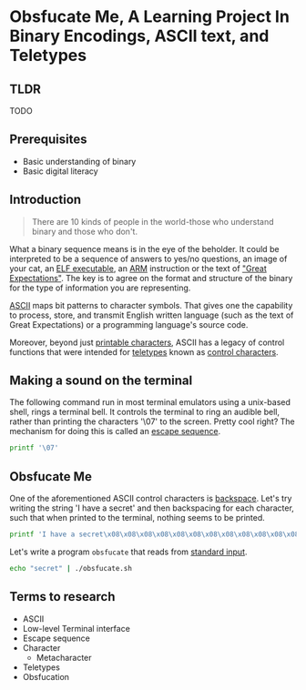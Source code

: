 # Obsfucate Me, A Learning Project In Binary Encodings, ASCII text, and Teletypes
## TLDR 
TODO
## Prerequisites
- Basic understanding of binary
- Basic digital literacy
## Introduction
> There are 10 kinds of people in the world-those who understand binary and those who don't.

What a binary sequence means is in the eye of the beholder. It could be interpreted to be a sequence of answers to yes/no questions, an image of your cat, an [ELF executable](https://en.wikipedia.org/wiki/Executable_and_Linkable_Format), an [ARM](https://en.wikipedia.org/wiki/ARM_architecture_family) instruction or the text of ["Great Expectations"](https://en.wikipedia.org/wiki/Great_Expectations). The key is to agree on the format and structure of the binary for the type of information you are representing.

[ASCII](https://en.wikipedia.org/wiki/ASCII) maps bit patterns to character symbols. That gives one the capability to process, store, and transmit English written language (such as the text of Great Expectations) or a programming language's source code.

Moreover, beyond just [printable characters](https://en.wikipedia.org/wiki/Graphic_character), ASCII has a legacy of control functions that were intended for [teletypes](https://en.wikipedia.org/wiki/Teleprinter) known as [control characters](https://en.wikipedia.org/wiki/Control_character). 

## Making a sound on the terminal
The following command run in most terminal emulators using a unix-based shell, rings a terminal bell. It controls the terminal to ring an audible bell, rather than printing the characters '\07' to the screen. Pretty cool right? The mechanism for doing this is called an [escape sequence](https://en.wikipedia.org/wiki/Escape_sequence).
```bash
printf '\07'
```

## Obsfucate Me
One of the aforementioned ASCII control characters is [backspace](https://en.wikipedia.org/wiki/Backspace). Let's try writing the string 'I have a secret' and then backspacing for each character, such that when printed to the terminal, nothing seems to be printed.
```bash
printf 'I have a secret\x08\x08\x08\x08\x08\x08\x08\x08\x08\x08\x08\x08\x08\x08\x08'
```
Let's write a program `obsfucate` that reads from [standard input](https://en.wikipedia.org/wiki/Standard_streams).
```bash
echo "secret" | ./obsfucate.sh
```

## Terms to research
- ASCII
- Low-level Terminal interface
- Escape sequence
- Character
  - Metacharacter
- Teletypes
- Obsfucation